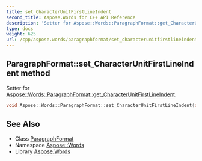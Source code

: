 ```yaml
---
title: set_CharacterUnitFirstLineIndent
second_title: Aspose.Words for C++ API Reference
description: 'Setter for Aspose::Words::ParagraphFormat::get_CharacterUnitFirstLineIndent.'
type: docs
weight: 625
url: /cpp/aspose.words/paragraphformat/set_characterunitfirstlineindent/
---
```

## ParagraphFormat::set_CharacterUnitFirstLineIndent method


Setter for [Aspose::Words::ParagraphFormat::get_CharacterUnitFirstLineIndent](../get_characterunitfirstlineindent/).

```cpp
void Aspose::Words::ParagraphFormat::set_CharacterUnitFirstLineIndent(double value)
```

## See Also

* Class [ParagraphFormat](../)
* Namespace [Aspose::Words](../../)
* Library [Aspose.Words](../../../)
